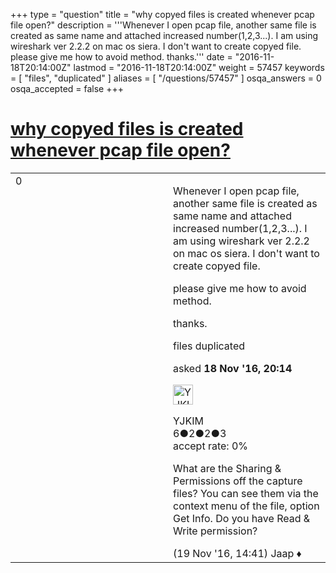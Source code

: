 +++
type = "question"
title = "why copyed files is created whenever pcap file open?"
description = '''Whenever I open pcap file, another same file is created as same name and attached increased number(1,2,3...). I am using wireshark ver 2.2.2 on mac os siera. I don&#x27;t want to create copyed file. please give me how to avoid method. thanks.'''
date = "2016-11-18T20:14:00Z"
lastmod = "2016-11-18T20:14:00Z"
weight = 57457
keywords = [ "files", "duplicated" ]
aliases = [ "/questions/57457" ]
osqa_answers = 0
osqa_accepted = false
+++

<div class="headNormal">

# [why copyed files is created whenever pcap file open?](/questions/57457/why-copyed-files-is-created-whenever-pcap-file-open)

</div>

<div id="main-body">

<div id="askform">

<table id="question-table" style="width:100%;"><colgroup><col style="width: 50%" /><col style="width: 50%" /></colgroup><tbody><tr class="odd"><td style="width: 30px; vertical-align: top"><div class="vote-buttons"><div id="post-57457-score" class="post-score" title="current number of votes">0</div><div id="favorite-count" class="favorite-count"></div></div></td><td><div id="item-right"><div class="question-body"><p>Whenever I open pcap file, another same file is created as same name and attached increased number(1,2,3...). I am using wireshark ver 2.2.2 on mac os siera. I don't want to create copyed file.</p><p>please give me how to avoid method.</p><p>thanks.</p></div><div id="question-tags" class="tags-container tags">files duplicated</div><div id="question-controls" class="post-controls"></div><div class="post-update-info-container"><div class="post-update-info post-update-info-user"><p>asked <strong>18 Nov '16, 20:14</strong></p><img src="https://secure.gravatar.com/avatar/e3514ba1e376cda6bdb85b7a155b87e6?s=32&amp;d=identicon&amp;r=g" class="gravatar" width="32" height="32" alt="YJKIM&#39;s gravatar image" /><p>YJKIM<br />
<span class="score" title="6 reputation points">6</span><span title="2 badges"><span class="badge1">●</span><span class="badgecount">2</span></span><span title="2 badges"><span class="silver">●</span><span class="badgecount">2</span></span><span title="3 badges"><span class="bronze">●</span><span class="badgecount">3</span></span><br />
<span class="accept_rate" title="Rate of the user&#39;s accepted answers">accept rate:</span> <span title="YJKIM has no accepted answers">0%</span></p></div></div><div id="comments-container-57457" class="comments-container"><span id="57463"></span><div id="comment-57463" class="comment"><div id="post-57463-score" class="comment-score"></div><div class="comment-text"><p>What are the Sharing &amp; Permissions off the capture files? You can see them via the context menu of the file, option Get Info. Do you have Read &amp; Write permission?</p></div><div id="comment-57463-info" class="comment-info"><span class="comment-age">(19 Nov '16, 14:41)</span> Jaap ♦</div></div></div><div id="comment-tools-57457" class="comment-tools"></div><div class="clear"></div><div id="comment-57457-form-container" class="comment-form-container"></div><div class="clear"></div></div></td></tr></tbody></table>

</div>

</div>

